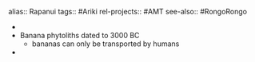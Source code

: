 alias:: Rapanui
tags:: #Ariki 
rel-projects:: #AMT 
see-also:: #RongoRongo

-
- Banana phytoliths dated to 3000 BC
	- bananas can only be transported by humans
-